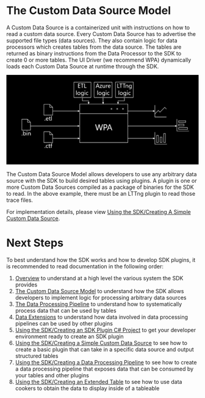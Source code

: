 # The Custom Data Source Model

A Custom Data Source is a containerized unit with instructions on how to read a custom data source.
Every Custom Data Source has to advertise the supported file types (data sources). They also contain logic for data processors which creates tables from the data source.
The tables are returned as binary instructions from the Data Processor to the SDK to create 0 or more tables.
The UI Driver (we recommend WPA) dynamically loads each Custom Data Source at runtime through the SDK.


![](.attachments/CustomDataSource.png)

The Custom Data Source Model allows developers to use any arbitrary data source with the SDK to build desired tables using plugins. 
A plugin is one or more Custom Data Sources compiled as a package of binaries for the SDK to read.
In the above example, there must be an LTTng plugin to read those trace files.


For implementation details, please view [Using the SDK/Creating A Simple Custom Data Source](../Using-the-SDK/Creating-a-simple-custom-data-source.md).

# Next Steps

To best understand how the SDK works and how to develop SDK plugins, it is recommended to read documentation in the following order:
1) [Overview](./Overview.md) to understand at a high level the various system the SDK provides
2) [The Custom Data Source Model](./The-Custom-Data-Source-Model.md) to understand how the SDK allows developers to implement 
logic for processing arbitrary data sources
3) [The Data Processing Pipeline](./The-Data-Processing-Pipeline.md) to understand how to systematically process data that 
can be used by tables
4) [Data Extensions](.Data-Extensions.md) to understand how data involved in data processing pipelines can be used by 
other plugins
5) [Using the SDK/Creating an SDK Plugin C# Project](./Using-the-SDK/Creating-your-project.md) to get your developer environment ready to create an SDK plugin
6) [Using the SDK/Creating a Simple Custom Data Source](./Using-the-SDK/Creating-a-simple-custom-data-source.md) to see how to create a basic plugin that can 
take in a specific data source and output structured tables
7) [Using the SDK/Creating a Data Processing Pipeline](./Using-the-SDK/Creating-a-pipeline.md) to see how to create a data processing pipeline that 
exposes data that can be consumed by your tables and other plugins
8) [Using the SDK/Creating an Extended Table](./Using-the-SDK/Creating-an-extended-table.md) to see how to use data cookers to obtain the data to display 
inside of a tableable